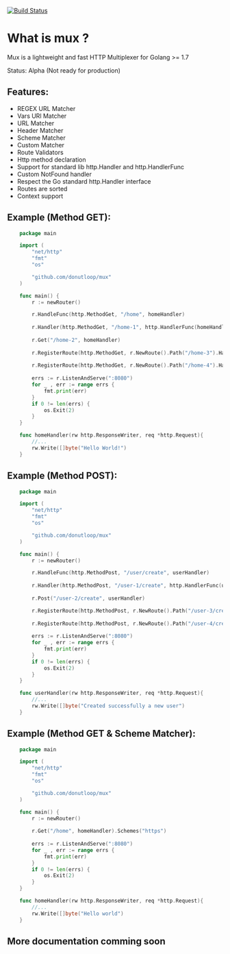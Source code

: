 [![Build Status](https://travis-ci.org/donutloop/mux.svg?branch=master)](https://travis-ci.org/donutloop/mux)

# What is mux ?

Mux is a lightweight and fast HTTP Multiplexer for Golang >= 1.7

Status: Alpha (Not ready for production)

## Features:

* REGEX URL Matcher
* Vars URl Matcher
* URL Matcher
* Header Matcher
* Scheme Matcher 
* Custom Matcher
* Route Validators 
* Http method declaration
* Support for standard lib http.Handler and http.HandlerFunc
* Custom NotFound handler
* Respect the Go standard http.Handler interface
* Routes are sorted
* Context support

## Example (Method GET):

```go
    package main

    import (
        "net/http"
        "fmt"
        "os"

        "github.com/donutloop/mux"
    )

    func main() {
        r := newRouter()

        r.HandleFunc(http.MethodGet, "/home", homeHandler)
        
        r.Handler(http.MethodGet, "/home-1", http.HandlerFunc(homeHandler))
        
        r.Get("/home-2", homeHandler)
        
        r.RegisterRoute(http.MethodGet, r.NewRoute().Path("/home-3").HandlerFunc(homeHandler))
        
        r.RegisterRoute(http.MethodGet, r.NewRoute().Path("/home-4").Handler(http.HandlerFunc(homeHandler)))
        
        errs := r.ListenAndServe(":8080")
        for _ , err := range errs {
            fmt.print(err)
        }
        if 0 != len(errs) {
            os.Exit(2)
        }
    }

    func homeHandler(rw http.ResponseWriter, req *http.Request){
        //...
        rw.Write([]byte("Hello World!")
    }
```

## Example (Method POST):

```go
    package main

    import (
        "net/http"
        "fmt"
        "os"

        "github.com/donutloop/mux"
    )

    func main() {
        r := newRouter()

        r.HandleFunc(http.MethodPost, "/user/create", userHandler)
        
        r.Handler(http.MethodPost, "/user-1/create", http.HandlerFunc(userHandler)
        
        r.Post("/user-2/create", userHandler)

        r.RegisterRoute(http.MethodPost, r.NewRoute().Path("/user-3/create").HandlerFunc(userHandler))
        
        r.RegisterRoute(http.MethodPost, r.NewRoute().Path("/user-4/create").Handler(http.HandlerFunc(userHandler)))
        
        errs := r.ListenAndServe(":8080")
        for _ , err := range errs {
            fmt.print(err)
        }
        if 0 != len(errs) {
            os.Exit(2)
        }
    }

    func userHandler(rw http.ResponseWriter, req *http.Request){
        //...
        rw.Write([]byte("Created successfully a new user")
    }
```

## Example (Method GET & Scheme Matcher):

```go
    package main

    import (
        "net/http"
        "fmt"
        "os"

        "github.com/donutloop/mux"
    )

    func main() {
        r := newRouter()
        
        r.Get("/home", homeHandler).Schemes("https")
        
        errs := r.ListenAndServe(":8080")
        for _ , err := range errs {
            fmt.print(err)
        }
        if 0 != len(errs) {
            os.Exit(2)
        }
    }

    func homeHandler(rw http.ResponseWriter, req *http.Request){
        //...
        rw.Write([]byte("Hello world")
    }
```

## More documentation comming soon